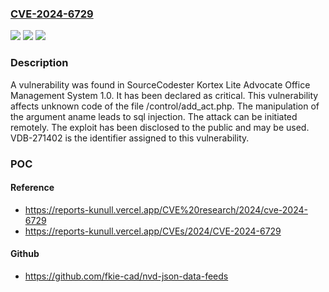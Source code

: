 ### [CVE-2024-6729](https://cve.mitre.org/cgi-bin/cvename.cgi?name=CVE-2024-6729)
![](https://img.shields.io/static/v1?label=Product&message=Kortex%20Lite%20Advocate%20Office%20Management%20System&color=blue)
![](https://img.shields.io/static/v1?label=Version&message=%3D%201.0%20&color=brighgreen)
![](https://img.shields.io/static/v1?label=Vulnerability&message=CWE-89%20SQL%20Injection&color=brighgreen)

### Description

A vulnerability was found in SourceCodester Kortex Lite Advocate Office Management System 1.0. It has been declared as critical. This vulnerability affects unknown code of the file /control/add_act.php. The manipulation of the argument aname leads to sql injection. The attack can be initiated remotely. The exploit has been disclosed to the public and may be used. VDB-271402 is the identifier assigned to this vulnerability.

### POC

#### Reference
- https://reports-kunull.vercel.app/CVE%20research/2024/cve-2024-6729
- https://reports-kunull.vercel.app/CVEs/2024/CVE-2024-6729

#### Github
- https://github.com/fkie-cad/nvd-json-data-feeds

